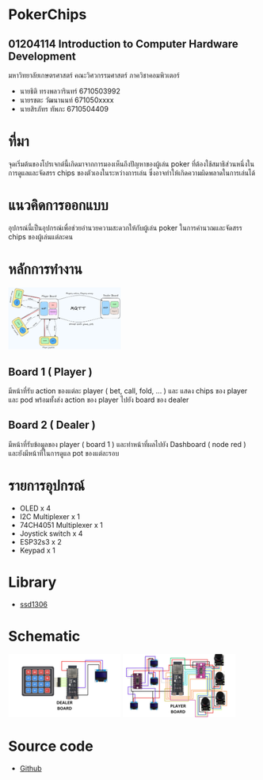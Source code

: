 # PokerChips

## 01204114 Introduction to Computer Hardware Development
มหาวิทยาลัยเกษตรศาสตร์ คณะวิศวกรรมศาสตร์ ภาควิชาคอมพิวเตอร์
- นายธิติ ทรงพลวารินทร์ 6710503992
- นายรชตะ วัฒนานนท์  671050xxxx
- นายสิรภัทร ทัพภะ    6710504409


# ที่มา
จุดเริ่มต้นของโปรเจกต์นี้เกิดมาจากการมองเห็นถึงปัญหาของผู้เล่น poker ที่ต้องใช้สมาธิส่วนหนึ่งในการดูแลและจัดสรร chips ของตัวเองในระหว่างการเล่น ซึ่งอาจทำให้เกิดความผิดพลาดในการเล่นได้

# แนวคิดการออกแบบ
อุปกรณ์นี้เป็นอุปกรณ์เพื่อช่วยอำนวยความสะดวกให้กับผู้เล่น poker ในการคำนวณและจัดสรร chips ของผู้เล่นแต่ละคน

# หลักการทำงาน

<img src="https://raw.githubusercontent.com/Siraphat-ohm/PokerChips/refs/heads/main/img/overall.png" width="45%">

## Board 1 ( Player ) 
มีหน้าที่รับ action ของแต่ละ player ( bet, call, fold, ... ) และ แสดง chips ของ player และ pod พร้อมทั้งส่ง action ของ player ไปยัง board ของ dealer  

## Board 2 ( Dealer )
มีหน้าที่รับข้อมูลของ player ( board 1 ) และทำหน้าที่ผลไปยัง Dashboard ( node red ) และยังมีหน้าที่ในการดูแล pot ของแต่ละรอบ

# รายการอุปกรณ์
- OLED x 4
- I2C Multiplexer x 1
- 74CH4051 Multiplexer x 1
- Joystick switch x 4
- ESP32s3 x 2
- Keypad x 1

# Library

- [ssd1306](https://github.com/adafruit/Adafruit_Python_SSD1306)

# Schematic

 <img src="https://raw.githubusercontent.com/Siraphat-ohm/PokerChips/refs/heads/main/img/Schematic%20Dealer%20Board.png" width="45%"> <img src="https://raw.githubusercontent.com/Siraphat-ohm/PokerChips/refs/heads/main/img/Schematic%20Player%20Board.png" width="45%">

# Source code
- [Github](https://github.com/Siraphat-ohm/PokerChips/tree/main)
